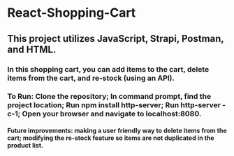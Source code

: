 # React-Shopping-Cart
## This project utilizes JavaScript, Strapi, Postman, and HTML. 
### In this shopping cart, you can add items to the cart, delete items from the cart, and re-stock (using an API). 
### To Run: Clone the repository; In command prompt, find the project location; Run npm install http-server; Run http-server -c-1; Open your browser and navigate to localhost:8080. 
#### Future improvements: making a user friendly way to delete items from the cart; modifying the re-stock feature so items are not duplicated in the product list. 
